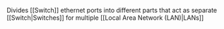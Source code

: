 Divides [[Switch]] ethernet ports into different parts 
that act as separate [[Switch|Switches]] for multiple [[Local Area Network (LAN)|LANs]]
